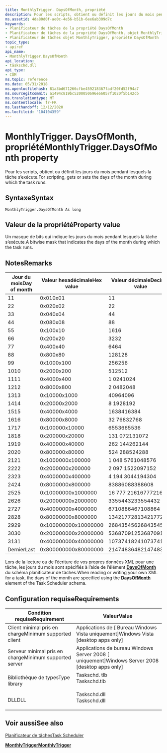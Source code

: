 ```yaml
---
title: MonthlyTrigger. DaysOfMonth, propriété
description: Pour les scripts, obtient ou définit les jours du mois pendant lesquels la tâche s’exécute.
ms.assetid: 4da80d0f-ae0c-4e56-b51b-6ee6ab309d7c
keywords:
- Planificateur de tâches de la propriété DaysOfMonth
- Planificateur de tâches de la propriété DaysOfMonth, objet MonthlyTrigger
- Planificateur de tâches objet MonthlyTrigger, propriété DaysOfMonth
topic_type:
- apiref
api_name:
- MonthlyTrigger.DaysOfMonth
api_location:
- taskschd.dll
api_type:
- COM
ms.topic: reference
ms.date: 05/31/2018
ms.openlocfilehash: 81a3bd671266cfbe459218367fadf20fd52f94a7
ms.sourcegitcommit: a1494c819bc5200050696e66057f1020f5b142cb
ms.translationtype: MT
ms.contentlocale: fr-FR
ms.lasthandoff: 12/12/2020
ms.locfileid: "104104359"
---
```

# <a name="monthlytriggerdaysofmonth-property"></a><span data-ttu-id="fc8bb-106">MonthlyTrigger. DaysOfMonth, propriété</span><span class="sxs-lookup"><span data-stu-id="fc8bb-106">MonthlyTrigger.DaysOfMonth property</span></span>

<span data-ttu-id="fc8bb-107">Pour les scripts, obtient ou définit les jours du mois pendant lesquels la tâche s’exécute.</span><span class="sxs-lookup"><span data-stu-id="fc8bb-107">For scripting, gets or sets the days of the month during which the task runs.</span></span>

## <a name="syntax"></a><span data-ttu-id="fc8bb-108">Syntaxe</span><span class="sxs-lookup"><span data-stu-id="fc8bb-108">Syntax</span></span>


```VB
MonthlyTrigger.DaysOfMonth As long
```



## <a name="property-value"></a><span data-ttu-id="fc8bb-109">Valeur de la propriété</span><span class="sxs-lookup"><span data-stu-id="fc8bb-109">Property value</span></span>

<span data-ttu-id="fc8bb-110">Un masque de bits qui indique les jours du mois pendant lesquels la tâche s’exécute.</span><span class="sxs-lookup"><span data-stu-id="fc8bb-110">A bitwise mask that indicates the days of the month during which the task runs.</span></span>

## <a name="remarks"></a><span data-ttu-id="fc8bb-111">Notes</span><span class="sxs-lookup"><span data-stu-id="fc8bb-111">Remarks</span></span>



| <span data-ttu-id="fc8bb-112">Jour du mois</span><span class="sxs-lookup"><span data-stu-id="fc8bb-112">Day of month</span></span> | <span data-ttu-id="fc8bb-113">Valeur hexadécimale</span><span class="sxs-lookup"><span data-stu-id="fc8bb-113">Hex value</span></span>  | <span data-ttu-id="fc8bb-114">Valeur décimale</span><span class="sxs-lookup"><span data-stu-id="fc8bb-114">Decimal value</span></span> |
|--------------|------------|---------------|
| <span data-ttu-id="fc8bb-115">1</span><span class="sxs-lookup"><span data-stu-id="fc8bb-115">1</span></span>            | <span data-ttu-id="fc8bb-116">0x01</span><span class="sxs-lookup"><span data-stu-id="fc8bb-116">0x01</span></span>       | <span data-ttu-id="fc8bb-117">1</span><span class="sxs-lookup"><span data-stu-id="fc8bb-117">1</span></span>             |
| <span data-ttu-id="fc8bb-118">2</span><span class="sxs-lookup"><span data-stu-id="fc8bb-118">2</span></span>            | <span data-ttu-id="fc8bb-119">0x02</span><span class="sxs-lookup"><span data-stu-id="fc8bb-119">0x02</span></span>       | <span data-ttu-id="fc8bb-120">2</span><span class="sxs-lookup"><span data-stu-id="fc8bb-120">2</span></span>             |
| <span data-ttu-id="fc8bb-121">3</span><span class="sxs-lookup"><span data-stu-id="fc8bb-121">3</span></span>            | <span data-ttu-id="fc8bb-122">0x04</span><span class="sxs-lookup"><span data-stu-id="fc8bb-122">0x04</span></span>       | <span data-ttu-id="fc8bb-123">4</span><span class="sxs-lookup"><span data-stu-id="fc8bb-123">4</span></span>             |
| <span data-ttu-id="fc8bb-124">4</span><span class="sxs-lookup"><span data-stu-id="fc8bb-124">4</span></span>            | <span data-ttu-id="fc8bb-125">0x08</span><span class="sxs-lookup"><span data-stu-id="fc8bb-125">0x08</span></span>       | <span data-ttu-id="fc8bb-126">8</span><span class="sxs-lookup"><span data-stu-id="fc8bb-126">8</span></span>             |
| <span data-ttu-id="fc8bb-127">5</span><span class="sxs-lookup"><span data-stu-id="fc8bb-127">5</span></span>            | <span data-ttu-id="fc8bb-128">0x10</span><span class="sxs-lookup"><span data-stu-id="fc8bb-128">0x10</span></span>       | <span data-ttu-id="fc8bb-129">16</span><span class="sxs-lookup"><span data-stu-id="fc8bb-129">16</span></span>            |
| <span data-ttu-id="fc8bb-130">6</span><span class="sxs-lookup"><span data-stu-id="fc8bb-130">6</span></span>            | <span data-ttu-id="fc8bb-131">0x20</span><span class="sxs-lookup"><span data-stu-id="fc8bb-131">0x20</span></span>       | <span data-ttu-id="fc8bb-132">32</span><span class="sxs-lookup"><span data-stu-id="fc8bb-132">32</span></span>            |
| <span data-ttu-id="fc8bb-133">7</span><span class="sxs-lookup"><span data-stu-id="fc8bb-133">7</span></span>            | <span data-ttu-id="fc8bb-134">0x40</span><span class="sxs-lookup"><span data-stu-id="fc8bb-134">0x40</span></span>       | <span data-ttu-id="fc8bb-135">64</span><span class="sxs-lookup"><span data-stu-id="fc8bb-135">64</span></span>            |
| <span data-ttu-id="fc8bb-136">8</span><span class="sxs-lookup"><span data-stu-id="fc8bb-136">8</span></span>            | <span data-ttu-id="fc8bb-137">0x80</span><span class="sxs-lookup"><span data-stu-id="fc8bb-137">0x80</span></span>       | <span data-ttu-id="fc8bb-138">128</span><span class="sxs-lookup"><span data-stu-id="fc8bb-138">128</span></span>           |
| <span data-ttu-id="fc8bb-139">9</span><span class="sxs-lookup"><span data-stu-id="fc8bb-139">9</span></span>            | <span data-ttu-id="fc8bb-140">0x100</span><span class="sxs-lookup"><span data-stu-id="fc8bb-140">0x100</span></span>      | <span data-ttu-id="fc8bb-141">256</span><span class="sxs-lookup"><span data-stu-id="fc8bb-141">256</span></span>           |
| <span data-ttu-id="fc8bb-142">10</span><span class="sxs-lookup"><span data-stu-id="fc8bb-142">10</span></span>           | <span data-ttu-id="fc8bb-143">0x200</span><span class="sxs-lookup"><span data-stu-id="fc8bb-143">0x200</span></span>      | <span data-ttu-id="fc8bb-144">512</span><span class="sxs-lookup"><span data-stu-id="fc8bb-144">512</span></span>           |
| <span data-ttu-id="fc8bb-145">11</span><span class="sxs-lookup"><span data-stu-id="fc8bb-145">11</span></span>           | <span data-ttu-id="fc8bb-146">0x400</span><span class="sxs-lookup"><span data-stu-id="fc8bb-146">0x400</span></span>      | <span data-ttu-id="fc8bb-147">1 024</span><span class="sxs-lookup"><span data-stu-id="fc8bb-147">1024</span></span>          |
| <span data-ttu-id="fc8bb-148">12</span><span class="sxs-lookup"><span data-stu-id="fc8bb-148">12</span></span>           | <span data-ttu-id="fc8bb-149">0x800</span><span class="sxs-lookup"><span data-stu-id="fc8bb-149">0x800</span></span>      | <span data-ttu-id="fc8bb-150">2 048</span><span class="sxs-lookup"><span data-stu-id="fc8bb-150">2048</span></span>          |
| <span data-ttu-id="fc8bb-151">13</span><span class="sxs-lookup"><span data-stu-id="fc8bb-151">13</span></span>           | <span data-ttu-id="fc8bb-152">0x1000</span><span class="sxs-lookup"><span data-stu-id="fc8bb-152">0x1000</span></span>     | <span data-ttu-id="fc8bb-153">4096</span><span class="sxs-lookup"><span data-stu-id="fc8bb-153">4096</span></span>          |
| <span data-ttu-id="fc8bb-154">14</span><span class="sxs-lookup"><span data-stu-id="fc8bb-154">14</span></span>           | <span data-ttu-id="fc8bb-155">0x2000</span><span class="sxs-lookup"><span data-stu-id="fc8bb-155">0x2000</span></span>     | <span data-ttu-id="fc8bb-156">8 192</span><span class="sxs-lookup"><span data-stu-id="fc8bb-156">8192</span></span>          |
| <span data-ttu-id="fc8bb-157">15</span><span class="sxs-lookup"><span data-stu-id="fc8bb-157">15</span></span>           | <span data-ttu-id="fc8bb-158">0x4000</span><span class="sxs-lookup"><span data-stu-id="fc8bb-158">0x4000</span></span>     | <span data-ttu-id="fc8bb-159">16384</span><span class="sxs-lookup"><span data-stu-id="fc8bb-159">16384</span></span>         |
| <span data-ttu-id="fc8bb-160">16</span><span class="sxs-lookup"><span data-stu-id="fc8bb-160">16</span></span>           | <span data-ttu-id="fc8bb-161">0x8000</span><span class="sxs-lookup"><span data-stu-id="fc8bb-161">0x8000</span></span>     | <span data-ttu-id="fc8bb-162">32 768</span><span class="sxs-lookup"><span data-stu-id="fc8bb-162">32768</span></span>         |
| <span data-ttu-id="fc8bb-163">17</span><span class="sxs-lookup"><span data-stu-id="fc8bb-163">17</span></span>           | <span data-ttu-id="fc8bb-164">0x10000</span><span class="sxs-lookup"><span data-stu-id="fc8bb-164">0x10000</span></span>    | <span data-ttu-id="fc8bb-165">65536</span><span class="sxs-lookup"><span data-stu-id="fc8bb-165">65536</span></span>         |
| <span data-ttu-id="fc8bb-166">18</span><span class="sxs-lookup"><span data-stu-id="fc8bb-166">18</span></span>           | <span data-ttu-id="fc8bb-167">0x20000</span><span class="sxs-lookup"><span data-stu-id="fc8bb-167">0x20000</span></span>    | <span data-ttu-id="fc8bb-168">131 072</span><span class="sxs-lookup"><span data-stu-id="fc8bb-168">131072</span></span>        |
| <span data-ttu-id="fc8bb-169">19</span><span class="sxs-lookup"><span data-stu-id="fc8bb-169">19</span></span>           | <span data-ttu-id="fc8bb-170">0x40000</span><span class="sxs-lookup"><span data-stu-id="fc8bb-170">0x40000</span></span>    | <span data-ttu-id="fc8bb-171">262 144</span><span class="sxs-lookup"><span data-stu-id="fc8bb-171">262144</span></span>        |
| <span data-ttu-id="fc8bb-172">20</span><span class="sxs-lookup"><span data-stu-id="fc8bb-172">20</span></span>           | <span data-ttu-id="fc8bb-173">0x80000</span><span class="sxs-lookup"><span data-stu-id="fc8bb-173">0x80000</span></span>    | <span data-ttu-id="fc8bb-174">524 288</span><span class="sxs-lookup"><span data-stu-id="fc8bb-174">524288</span></span>        |
| <span data-ttu-id="fc8bb-175">21</span><span class="sxs-lookup"><span data-stu-id="fc8bb-175">21</span></span>           | <span data-ttu-id="fc8bb-176">0x100000</span><span class="sxs-lookup"><span data-stu-id="fc8bb-176">0x100000</span></span>   | <span data-ttu-id="fc8bb-177">1 048 576</span><span class="sxs-lookup"><span data-stu-id="fc8bb-177">1048576</span></span>       |
| <span data-ttu-id="fc8bb-178">22</span><span class="sxs-lookup"><span data-stu-id="fc8bb-178">22</span></span>           | <span data-ttu-id="fc8bb-179">0x200000</span><span class="sxs-lookup"><span data-stu-id="fc8bb-179">0x200000</span></span>   | <span data-ttu-id="fc8bb-180">2 097 152</span><span class="sxs-lookup"><span data-stu-id="fc8bb-180">2097152</span></span>       |
| <span data-ttu-id="fc8bb-181">23</span><span class="sxs-lookup"><span data-stu-id="fc8bb-181">23</span></span>           | <span data-ttu-id="fc8bb-182">0x400000</span><span class="sxs-lookup"><span data-stu-id="fc8bb-182">0x400000</span></span>   | <span data-ttu-id="fc8bb-183">4 194 304</span><span class="sxs-lookup"><span data-stu-id="fc8bb-183">4194304</span></span>       |
| <span data-ttu-id="fc8bb-184">24</span><span class="sxs-lookup"><span data-stu-id="fc8bb-184">24</span></span>           | <span data-ttu-id="fc8bb-185">0x800000</span><span class="sxs-lookup"><span data-stu-id="fc8bb-185">0x800000</span></span>   | <span data-ttu-id="fc8bb-186">8388608</span><span class="sxs-lookup"><span data-stu-id="fc8bb-186">8388608</span></span>       |
| <span data-ttu-id="fc8bb-187">25</span><span class="sxs-lookup"><span data-stu-id="fc8bb-187">25</span></span>           | <span data-ttu-id="fc8bb-188">0x1000000</span><span class="sxs-lookup"><span data-stu-id="fc8bb-188">0x1000000</span></span>  | <span data-ttu-id="fc8bb-189">16 777 216</span><span class="sxs-lookup"><span data-stu-id="fc8bb-189">16777216</span></span>      |
| <span data-ttu-id="fc8bb-190">26</span><span class="sxs-lookup"><span data-stu-id="fc8bb-190">26</span></span>           | <span data-ttu-id="fc8bb-191">0x2000000</span><span class="sxs-lookup"><span data-stu-id="fc8bb-191">0x2000000</span></span>  | <span data-ttu-id="fc8bb-192">33554432</span><span class="sxs-lookup"><span data-stu-id="fc8bb-192">33554432</span></span>      |
| <span data-ttu-id="fc8bb-193">27</span><span class="sxs-lookup"><span data-stu-id="fc8bb-193">27</span></span>           | <span data-ttu-id="fc8bb-194">0x4000000</span><span class="sxs-lookup"><span data-stu-id="fc8bb-194">0x4000000</span></span>  | <span data-ttu-id="fc8bb-195">67108864</span><span class="sxs-lookup"><span data-stu-id="fc8bb-195">67108864</span></span>      |
| <span data-ttu-id="fc8bb-196">28</span><span class="sxs-lookup"><span data-stu-id="fc8bb-196">28</span></span>           | <span data-ttu-id="fc8bb-197">0x8000000</span><span class="sxs-lookup"><span data-stu-id="fc8bb-197">0x8000000</span></span>  | <span data-ttu-id="fc8bb-198">134217728</span><span class="sxs-lookup"><span data-stu-id="fc8bb-198">134217728</span></span>     |
| <span data-ttu-id="fc8bb-199">29</span><span class="sxs-lookup"><span data-stu-id="fc8bb-199">29</span></span>           | <span data-ttu-id="fc8bb-200">0x10000000</span><span class="sxs-lookup"><span data-stu-id="fc8bb-200">0x10000000</span></span> | <span data-ttu-id="fc8bb-201">268435456</span><span class="sxs-lookup"><span data-stu-id="fc8bb-201">268435456</span></span>     |
| <span data-ttu-id="fc8bb-202">30</span><span class="sxs-lookup"><span data-stu-id="fc8bb-202">30</span></span>           | <span data-ttu-id="fc8bb-203">0x20000000</span><span class="sxs-lookup"><span data-stu-id="fc8bb-203">0x20000000</span></span> | <span data-ttu-id="fc8bb-204">536870912</span><span class="sxs-lookup"><span data-stu-id="fc8bb-204">536870912</span></span>     |
| <span data-ttu-id="fc8bb-205">31</span><span class="sxs-lookup"><span data-stu-id="fc8bb-205">31</span></span>           | <span data-ttu-id="fc8bb-206">0x40000000</span><span class="sxs-lookup"><span data-stu-id="fc8bb-206">0x40000000</span></span> | <span data-ttu-id="fc8bb-207">1073741824</span><span class="sxs-lookup"><span data-stu-id="fc8bb-207">1073741824</span></span>    |
| <span data-ttu-id="fc8bb-208">Dernier</span><span class="sxs-lookup"><span data-stu-id="fc8bb-208">Last</span></span>         | <span data-ttu-id="fc8bb-209">0x80000000</span><span class="sxs-lookup"><span data-stu-id="fc8bb-209">0x80000000</span></span> | <span data-ttu-id="fc8bb-210">2147483648</span><span class="sxs-lookup"><span data-stu-id="fc8bb-210">2147483648</span></span>    |



 

<span data-ttu-id="fc8bb-211">Lors de la lecture ou de l’écriture de vos propres données XML pour une tâche, les jours du mois sont spécifiés à l’aide de l’élément [**DaysOfMonth**](taskschedulerschema-daysofmonth-monthlyscheduletype-element.md) du schéma planificateur de tâches.</span><span class="sxs-lookup"><span data-stu-id="fc8bb-211">When reading or writing your own XML for a task, the days of the month are specified using the [**DaysOfMonth**](taskschedulerschema-daysofmonth-monthlyscheduletype-element.md) element of the Task Scheduler schema.</span></span>

## <a name="requirements"></a><span data-ttu-id="fc8bb-212">Configuration requise</span><span class="sxs-lookup"><span data-stu-id="fc8bb-212">Requirements</span></span>



| <span data-ttu-id="fc8bb-213">Condition requise</span><span class="sxs-lookup"><span data-stu-id="fc8bb-213">Requirement</span></span> | <span data-ttu-id="fc8bb-214">Valeur</span><span class="sxs-lookup"><span data-stu-id="fc8bb-214">Value</span></span> |
|-------------------------------------|-----------------------------------------------------------------------------------------|
| <span data-ttu-id="fc8bb-215">Client minimal pris en charge</span><span class="sxs-lookup"><span data-stu-id="fc8bb-215">Minimum supported client</span></span><br/> | <span data-ttu-id="fc8bb-216">Applications de \[ Bureau Windows Vista uniquement\]</span><span class="sxs-lookup"><span data-stu-id="fc8bb-216">Windows Vista \[desktop apps only\]</span></span><br/>                                          |
| <span data-ttu-id="fc8bb-217">Serveur minimal pris en charge</span><span class="sxs-lookup"><span data-stu-id="fc8bb-217">Minimum supported server</span></span><br/> | <span data-ttu-id="fc8bb-218">Applications de bureau Windows Server 2008 \[ uniquement\]</span><span class="sxs-lookup"><span data-stu-id="fc8bb-218">Windows Server 2008 \[desktop apps only\]</span></span><br/>                                    |
| <span data-ttu-id="fc8bb-219">Bibliothèque de types</span><span class="sxs-lookup"><span data-stu-id="fc8bb-219">Type library</span></span><br/>             | <dl> <span data-ttu-id="fc8bb-220"><dt>Taskschd. tlb</dt></span><span class="sxs-lookup"><span data-stu-id="fc8bb-220"><dt>Taskschd.tlb</dt></span></span> </dl> |
| <span data-ttu-id="fc8bb-221">DLL</span><span class="sxs-lookup"><span data-stu-id="fc8bb-221">DLL</span></span><br/>                      | <dl> <span data-ttu-id="fc8bb-222"><dt>Taskschd.dll</dt></span><span class="sxs-lookup"><span data-stu-id="fc8bb-222"><dt>Taskschd.dll</dt></span></span> </dl> |



## <a name="see-also"></a><span data-ttu-id="fc8bb-223">Voir aussi</span><span class="sxs-lookup"><span data-stu-id="fc8bb-223">See also</span></span>

<dl> <dt>

[<span data-ttu-id="fc8bb-224">Planificateur de tâches</span><span class="sxs-lookup"><span data-stu-id="fc8bb-224">Task Scheduler</span></span>](task-scheduler-start-page.md)
</dt> <dt>

[<span data-ttu-id="fc8bb-225">**MonthlyTrigger**</span><span class="sxs-lookup"><span data-stu-id="fc8bb-225">**MonthlyTrigger**</span></span>](monthlytrigger.md)
</dt> </dl>

 

 






